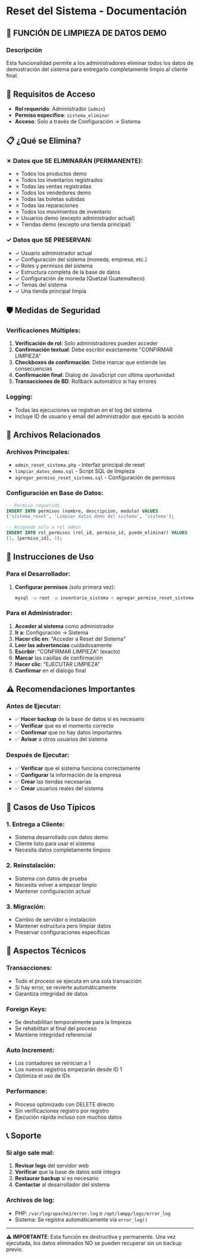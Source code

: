 # Reset del Sistema - Documentación

## 🚨 FUNCIÓN DE LIMPIEZA DE DATOS DEMO

### Descripción
Esta funcionalidad permite a los administradores eliminar todos los datos de demostración del sistema para entregarlo completamente limpio al cliente final.

## 🔐 Requisitos de Acceso
- **Rol requerido**: Administrador (`admin`)
- **Permiso específico**: `sistema_eliminar`
- **Acceso**: Solo a través de Configuración → Sistema

## 📋 ¿Qué se Elimina?

### ✗ Datos que SE ELIMINARÁN (PERMANENTE):
- ✗ Todos los productos demo
- ✗ Todos los inventarios registrados  
- ✗ Todas las ventas registradas
- ✗ Todos los vendedores demo
- ✗ Todas las boletas subidas
- ✗ Todas las reparaciones
- ✗ Todos los movimientos de inventario
- ✗ Usuarios demo (excepto administrador actual)
- ✗ Tiendas demo (excepto una tienda principal)

### ✓ Datos que SE PRESERVAN:
- ✓ Usuario administrador actual
- ✓ Configuración del sistema (moneda, empresa, etc.)
- ✓ Roles y permisos del sistema
- ✓ Estructura completa de la base de datos
- ✓ Configuración de moneda (Quetzal Guatemalteco)
- ✓ Temas del sistema
- ✓ Una tienda principal limpia

## 🛡️ Medidas de Seguridad

### Verificaciones Múltiples:
1. **Verificación de rol**: Solo administradores pueden acceder
2. **Confirmación textual**: Debe escribir exactamente "CONFIRMAR LIMPIEZA"
3. **Checkboxes de confirmación**: Debe marcar que entiende las consecuencias
4. **Confirmación final**: Dialog de JavaScript con última oportunidad
5. **Transacciones de BD**: Rollback automático si hay errores

### Logging:
- Todas las ejecuciones se registran en el log del sistema
- Incluye ID de usuario y email del administrador que ejecutó la acción

## 📁 Archivos Relacionados

### Archivos Principales:
- `admin_reset_sistema.php` - Interfaz principal de reset
- `limpiar_datos_demo.sql` - Script SQL de limpieza
- `agregar_permiso_reset_sistema.sql` - Configuración de permisos

### Configuración en Base de Datos:
```sql
-- Permiso requerido
INSERT INTO permisos (nombre, descripcion, modulo) VALUES
('sistema_reset', 'Limpiar datos demo del sistema', 'sistema');

-- Asignado solo a rol admin
INSERT INTO rol_permisos (rol_id, permiso_id, puede_eliminar) VALUES
(1, [permiso_id], 1);
```

## 🚀 Instrucciones de Uso

### Para el Desarrollador:
1. **Configurar permisos** (solo primera vez):
   ```bash
   mysql -u root -p inventario_sistema < agregar_permiso_reset_sistema.sql
   ```

### Para el Administrador:
1. **Acceder al sistema** como administrador
2. **Ir a**: Configuración → Sistema
3. **Hacer clic en**: "Acceder a Reset del Sistema"
4. **Leer las advertencias** cuidadosamente
5. **Escribir**: "CONFIRMAR LIMPIEZA" (exacto)
6. **Marcar** las casillas de confirmación
7. **Hacer clic**: "EJECUTAR LIMPIEZA"
8. **Confirmar** en el diálogo final

## ⚠️ Recomendaciones Importantes

### Antes de Ejecutar:
- ✅ **Hacer backup** de la base de datos si es necesario
- ✅ **Verificar** que es el momento correcto
- ✅ **Confirmar** que no hay datos importantes
- ✅ **Avisar** a otros usuarios del sistema

### Después de Ejecutar:
- ✅ **Verificar** que el sistema funciona correctamente
- ✅ **Configurar** la información de la empresa
- ✅ **Crear** las tiendas necesarias
- ✅ **Crear** usuarios reales del sistema

## 🎯 Casos de Uso Típicos

### 1. Entrega a Cliente:
- Sistema desarrollado con datos demo
- Cliente listo para usar el sistema
- Necesita datos completamente limpios

### 2. Reinstalación:
- Sistema con datos de prueba
- Necesita volver a empezar limpio
- Mantener configuración actual

### 3. Migración:
- Cambio de servidor o instalación
- Mantener estructura pero limpiar datos
- Preservar configuraciones específicas

## 🔧 Aspectos Técnicos

### Transacciones:
- Todo el proceso se ejecuta en una sola transacción
- Si hay error, se revierte automáticamente
- Garantiza integridad de datos

### Foreign Keys:
- Se deshabilitan temporalmente para la limpieza
- Se rehabilitan al final del proceso
- Mantiene integridad referencial

### Auto Increment:
- Los contadores se reinician a 1
- Los nuevos registros empezarán desde ID 1
- Optimiza el uso de IDs

### Performance:
- Proceso optimizado con DELETE directo
- Sin verificaciones registro por registro
- Ejecución rápida incluso con muchos datos

## 📞 Soporte

### Si algo sale mal:
1. **Revisar logs** del servidor web
2. **Verificar** que la base de datos esté íntegra
3. **Restaurar backup** si es necesario
4. **Contactar** al desarrollador del sistema

### Archivos de log:
- PHP: `/var/log/apache2/error.log` o `/opt/lampp/logs/error_log`
- Sistema: Se registra automáticamente vía `error_log()`

---

**⚠️ IMPORTANTE**: Esta función es destructiva y permanente. Una vez ejecutada, los datos eliminados NO se pueden recuperar sin un backup previo.